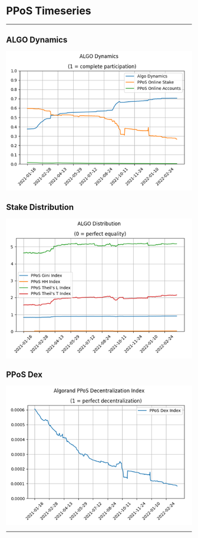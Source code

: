 # PPoS Timeseries

---

## ALGO Dynamics

![Timeseries PPoS Dynamics](images/chapter_2/timeseries/algo_dynamics.png)

## Stake Distribution

![Timeseries PPoS Distribution](images/chapter_2/timeseries/algo_distribution.png)

## PPoS Dex

![Timeseries PPoS Dex](images/chapter_2/timeseries/ppos_dex.png)

---
